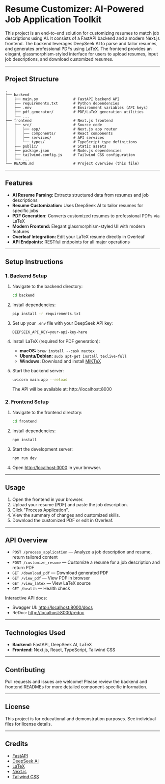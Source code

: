 # Resume Customizer: AI-Powered Job Application Toolkit

This project is an end-to-end solution for customizing resumes to match job descriptions using AI. It consists of a FastAPI backend and a modern Next.js frontend. The backend leverages DeepSeek AI to parse and tailor resumes, and generates professional PDFs using LaTeX. The frontend provides an elegant, glassmorphism-styled interface for users to upload resumes, input job descriptions, and download customized resumes.

---

## Project Structure

```
.
├── backend
│   ├── main.py                # FastAPI backend API
│   ├── requirements.txt       # Python dependencies
│   ├── .env                   # Environment variables (API keys)
│   ├── pdf_generator/         # PDF/LaTeX generation utilities
│   └── ...
├── frontend                   # Next.js frontend
│   ├── src/                   # Source code
│   │   ├── app/               # Next.js app router
│   │   ├── components/        # React components
│   │   ├── services/          # API services
│   │   └── types/             # TypeScript type definitions
│   ├── public/                # Static assets
│   ├── package.json           # Node.js dependencies
│   ├── tailwind.config.js     # Tailwind CSS configuration
│   └── ...
└── README.md                  # Project overview (this file)
```

---

## Features
- **AI Resume Parsing:** Extracts structured data from resumes and job descriptions
- **Resume Customization:** Uses DeepSeek AI to tailor resumes for specific jobs
- **PDF Generation:** Converts customized resumes to professional PDFs via LaTeX
- **Modern Frontend:** Elegant glassmorphism-styled UI with modern features
- **Overleaf Integration:** Edit your LaTeX resume directly in Overleaf
- **API Endpoints:** RESTful endpoints for all major operations

---

## Setup Instructions

### 1. Backend Setup
1. Navigate to the backend directory:
   ```bash
   cd backend
   ```
2. Install dependencies:
   ```bash
   pip install -r requirements.txt
   ```
3. Set up your `.env` file with your DeepSeek API key:
   ```
   DEEPSEEK_API_KEY=your-api-key-here
   ```
4. Install LaTeX (required for PDF generation):
   - **macOS:** `brew install --cask mactex`
   - **Ubuntu/Debian:** `sudo apt-get install texlive-full`
   - **Windows:** Download and install [MiKTeX](https://miktex.org/download)

5. Start the backend server:
   ```bash
   uvicorn main:app --reload
   ```
   The API will be available at: http://localhost:8000

### 2. Frontend Setup
1. Navigate to the frontend directory:
   ```bash
   cd frontend
   ```
2. Install dependencies:
   ```bash
   npm install
   ```
3. Start the development server:
   ```bash
   npm run dev
   ```

4. Open [http://localhost:3000](http://localhost:3000) in your browser.

---

## Usage
1. Open the frontend in your browser.
2. Upload your resume (PDF) and paste the job description.
3. Click "Process Application".
4. View the summary of changes and customized skills.
5. Download the customized PDF or edit in Overleaf.

---

## API Overview

- `POST /process_application` — Analyze a job description and resume, return tailored content
- `POST /customize_resume` — Customize a resume for a job description and return PDF
- `GET /download_pdf` — Download generated PDF
- `GET /view_pdf` — View PDF in browser
- `GET /view_latex` — View LaTeX source
- `GET /health` — Health check

Interactive API docs:
- Swagger UI: [http://localhost:8000/docs](http://localhost:8000/docs)
- ReDoc: [http://localhost:8000/redoc](http://localhost:8000/redoc)

---

## Technologies Used
- **Backend**: FastAPI, DeepSeek AI, LaTeX
- **Frontend**: Next.js, React, TypeScript, Tailwind CSS

---

## Contributing
Pull requests and issues are welcome! Please review the backend and frontend READMEs for more detailed component-specific information.

---

## License
This project is for educational and demonstration purposes. See individual files for license details.

---

## Credits
- [FastAPI](https://fastapi.tiangolo.com/)
- [DeepSeek AI](https://deepseek.com/)
- [LaTeX](https://www.latex-project.org/)
- [Next.js](https://nextjs.org/)
- [Tailwind CSS](https://tailwindcss.com/)
